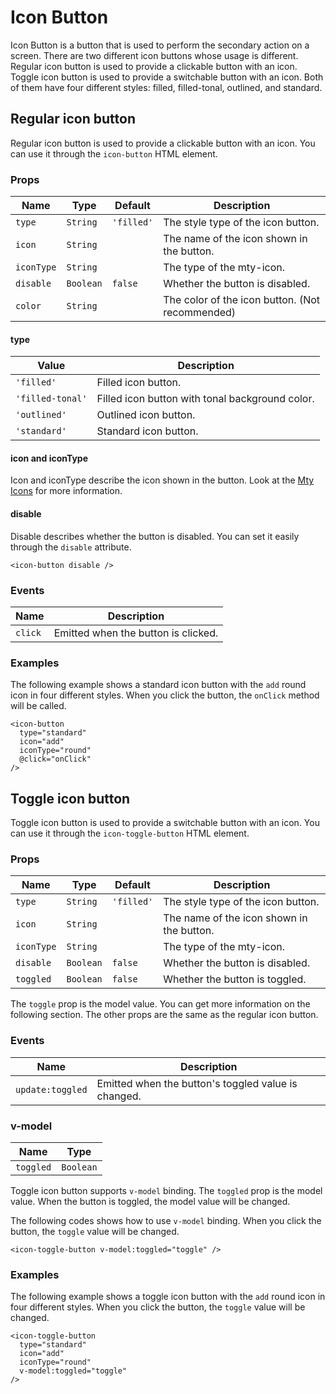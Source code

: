 # Icon Button

Icon Button is a button that is used to perform the secondary action on a screen. There are two different icon buttons whose usage is different. Regular icon button is used to provide a clickable button with an icon. Toggle icon button is used to provide a switchable button with an icon. Both of them have four different styles: filled, filled-tonal, outlined, and standard.

## Regular icon button

Regular icon button is used to provide a clickable button with an icon. You can use it through the `icon-button` HTML element.

### Props

| Name       | Type      | Default    | Description                                     |
| ---------- | --------- | ---------- | ----------------------------------------------- |
| `type`     | `String`  | `'filled'` | The style type of the icon button.              |
| `icon`     | `String`  |            | The name of the icon shown in the button.       |
| `iconType` | `String`  |            | The type of the mty-icon.                       |
| `disable`  | `Boolean` | `false`    | Whether the button is disabled.                 |
| `color`    | `String`  |            | The color of the icon button. (Not recommended) |

#### type

| Value            | Description                                     |
| ---------------- | ----------------------------------------------- |
| `'filled'`       | Filled icon button.                             |
| `'filled-tonal'` | Filled icon button with tonal background color. |
| `'outlined'`     | Outlined icon button.                           |
| `'standard'`     | Standard icon button.                           |

#### icon and iconType

Icon and iconType describe the icon shown in the button. Look at the [Mty Icons](./MtyIcons.md) for more information.

#### disable

Disable describes whether the button is disabled. You can set it easily through the `disable` attribute.

```vue
<icon-button disable />
```

### Events

| Name    | Description                         |
| ------- | ----------------------------------- |
| `click` | Emitted when the button is clicked. |

### Examples

The following example shows a standard icon button with the `add` round icon in four different styles. When you click the button, the `onClick` method will be called.

```vue
<icon-button
  type="standard"
  icon="add"
  iconType="round"
  @click="onClick"
/>
```

## Toggle icon button

Toggle icon button is used to provide a switchable button with an icon. You can use it through the `icon-toggle-button` HTML element.

### Props

| Name       | Type      | Default    | Description                               |
| ---------- | --------- | ---------- | ----------------------------------------- |
| `type`     | `String`  | `'filled'` | The style type of the icon button.        |
| `icon`     | `String`  |            | The name of the icon shown in the button. |
| `iconType` | `String`  |            | The type of the mty-icon.                 |
| `disable`  | `Boolean` | `false`    | Whether the button is disabled.           |
| `toggled`  | `Boolean` | `false`    | Whether the button is toggled.            |

The `toggle` prop is the model value. You can get more information on the following section. The other props are the same as the regular icon button.

### Events

| Name             | Description                                         |
| ---------------- | --------------------------------------------------- |
| `update:toggled` | Emitted when the button's toggled value is changed. |

### v-model

| Name      | Type      |
| --------- | --------- |
| `toggled` | `Boolean` |

Toggle icon button supports `v-model` binding. The `toggled` prop is the model value. When the button is toggled, the model value will be changed.

The following codes shows how to use `v-model` binding. When you click the button, the `toggle` value will be changed.

```vue
<icon-toggle-button v-model:toggled="toggle" />
```

### Examples

The following example shows a toggle icon button with the `add` round icon in four different styles. When you click the button, the `toggle` value will be changed.

```vue
<icon-toggle-button
  type="standard"
  icon="add"
  iconType="round"
  v-model:toggled="toggle"
/>
```

